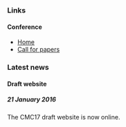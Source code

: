 ### Links

#### Conference

* [Home](/)
* [Call for papers](/call-for-papers/)



### Latest news

#### Draft website
##### 21 January 2016
The CMC17 draft website is now online.

